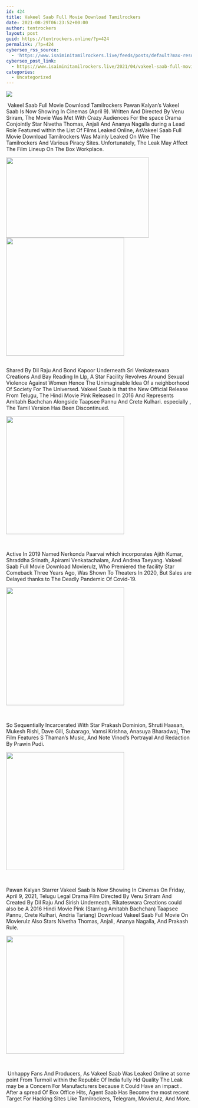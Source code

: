 ```yaml
---
id: 424
title: Vakeel Saab Full Movie Download Tamilrockers
date: 2021-08-29T06:23:52+00:00
author: tentrockers
layout: post
guid: https://tentrockers.online/?p=424
permalink: /?p=424
cyberseo_rss_source:
  - 'https://www.isaiminitamilrockers.live/feeds/posts/default?max-results=150&start-index=1'
cyberseo_post_link:
  - https://www.isaiminitamilrockers.live/2021/04/vakeel-saab-full-movie-download.html
categories:
  - Uncategorized
---
```

<div class="media_block">
  <img src="https://1.bp.blogspot.com/-vQLkq_MTeEA/YHHZxEeN71I/AAAAAAAAAsk/CKIuYW-07EgRwU3YSC3RaI6t2FAcGKLeQCLcBGAsYHQ/s72-w387-h218-c/FC_Vakeel-Saab2.jpg" class="media_thumbnail" />
</div>

<meta content="&nbsp; Vakeel Saab Full Movie Download Tamilrockers &nbsp; Pawan Kalyan’s Vakeel Saab Is Now Showing In Cinemas (April 9). Written And Directed By Ven..." name="twitter:description" />

  


<center>
</center>

&nbsp;<span face="&quot;Source Sans Pro&quot;, &quot;Helvetica Neue&quot;, sans-serif">Vakeel Saab Full Movie Download Tamilrockers</span><span face="&quot;Source Sans Pro&quot;, &quot;Helvetica Neue&quot;, sans-serif">&nbsp;</span><span face="&quot;Source Sans Pro&quot;, &quot;Helvetica Neue&quot;, sans-serif">Pawan Kalyan’s Vakeel Saab Is Now Showing In Cinemas (April 9). Written And Directed By Venu Sriram, The Movie Was Met With Crazy Audiences For the space Drama Conjointly Star Nivetha Thomas, Anjali And Ananya Nagalla during a Lead Role Featured within the List Of Films Leaked Online, As</span><span face="Source Sans Pro, Helvetica Neue, sans-serif"><span>Vakeel Saab Full Movie Download Tamilrockers&nbsp;</span></span><span face="&quot;Source Sans Pro&quot;, &quot;Helvetica Neue&quot;, sans-serif">Was Mainly Leaked On Wire The Tamilrockers And Various Piracy Sites. Unfortunately, The Leak May Affect The Film Lineup On The Box Workplace.</span>

<div class="separator">
  <a href="https://1.bp.blogspot.com/-vQLkq_MTeEA/YHHZxEeN71I/AAAAAAAAAsk/CKIuYW-07EgRwU3YSC3RaI6t2FAcGKLeQCLcBGAsYHQ/s800/FC_Vakeel-Saab2.jpg"><img loading="lazy" border="0" data-original-height="500" data-original-width="800" height="218" src="https://1.bp.blogspot.com/-vQLkq_MTeEA/YHHZxEeN71I/AAAAAAAAAsk/CKIuYW-07EgRwU3YSC3RaI6t2FAcGKLeQCLcBGAsYHQ/w387-h218/FC_Vakeel-Saab2.jpg" width="387" /></a>
</div>



<div class="separator">
  <a href="https://nayishayari.com/radhe-movie-download/" target="_blank" rel="noopener"><img border="0" data-original-height="166" data-original-width="800" src="https://1.bp.blogspot.com/-OsooBv0oHjQ/YHHZ3fCvKFI/AAAAAAAAAss/yPbrXz-2KQowsb9BhiLH7Z1DP3Us5l4FgCLcBGAsYHQ/s320/unnamed.gif" width="320" /></a>
</div>

<span face="&quot;Source Sans Pro&quot;, &quot;Helvetica Neue&quot;, sans-serif"><br /></span><span><span face="Source Sans Pro, Helvetica Neue, sans-serif">Shared By Dil Raju And Bond Kapoor Underneath Sri Venkateswara Creations And Bay Reading In Llp, A Star Facility Revolves Around Sexual Violence Against Women Hence The Unimaginable Idea Of a neighborhood Of Society For The Universed. Vakeel Saab is that the New Official Release From Telugu, The Hindi Movie Pink Released In 2016 And Represents Amitabh Bachchan Alongside Taapsee Pannu And Crete Kulhari. especially , The Tamil Version Has Been Discontinued.&nbsp;</span></span>

<div class="separator">
  <a href="https://nayishayari.com/radhe-movie-download/" target="_blank" rel="noopener"><img border="0" data-original-height="166" data-original-width="800" src="https://1.bp.blogspot.com/-pdV6spLRQfU/YHHZ6xo-2ZI/AAAAAAAAAs0/2No3rlABlRsTsdS92xHSpID7sff0atjEACLcBGAsYHQ/s320/unnamed.gif" width="320" /></a>
</div>

<span face="Source Sans Pro, Helvetica Neue, sans-serif"><br /></span><ins class="fce2306c8b5" data-affquery="/81dee8bcaf/ce2306c8b5/?placementName=default" data-domain="//aaaaaco.com" data-height="0" data-width="0"></ins><ins class="fce2306c8b5" data-affquery="/81dee8bcaf/ce2306c8b5/?placementName=default" data-domain="//aaaaaco.com" data-height="0" data-width="0"></ins>

<span><span face="Source Sans Pro, Helvetica Neue, sans-serif">Active In 2019 Named Nerkonda Paarvai which incorporates Ajith Kumar, Shraddha Srinath, Apirami Venkatachalam, And Andrea Taeyang. Vakeel Saab Full Movie Download Movierulz, Who Premiered the facility Star Comeback Three Years Ago, Was Shown To Theaters In 2020, But Sales are Delayed thanks to The Deadly Pandemic Of Covid-19.&nbsp;</span></span>

<div class="separator">
  <a href="https://nayishayari.com/radhe-movie-download/" target="_blank" rel="noopener"><img border="0" data-original-height="166" data-original-width="800" src="https://1.bp.blogspot.com/-ZUMVVjLyGCg/YHHZ_X_7_cI/AAAAAAAAAs4/zzTu9mr3qFoNLm6mrgPPVayZoTDPt_rSACLcBGAsYHQ/s320/unnamed.gif" width="320" /></a>
</div>

<span face="Source Sans Pro, Helvetica Neue, sans-serif"><br /></span><ins class="fce2306c8b5" data-affquery="/81dee8bcaf/ce2306c8b5/?placementName=default" data-domain="//aaaaaco.com" data-height="0" data-width="0"></ins>

<span><span face="Source Sans Pro, Helvetica Neue, sans-serif">So Sequentially Incarcerated With Star Prakash Dominion, Shruti Haasan, Mukesh Rishi, Dave Gill, Subarago, Vamsi Krishna, Anasuya Bharadwaj, The Film Features S Thaman’s Music, And Note Vinod’s Portrayal And Redaction By Prawin Pudi.</span></span>

<div class="separator">
  <a href="https://nayishayari.com/radhe-movie-download/" target="_blank" rel="noopener"><img border="0" data-original-height="166" data-original-width="800" src="https://1.bp.blogspot.com/-WbYQis_Fgdk/YHHZl5oOg9I/AAAAAAAAAsY/VQp9KkjFP7sx2fUa_NkdUlwvCzFlHYnfgCLcBGAsYHQ/s320/unnamed.gif" width="320" /></a>
</div>

<span face="Source Sans Pro, Helvetica Neue, sans-serif"><br /></span>

<span><span face="Source Sans Pro, Helvetica Neue, sans-serif">Pawan Kalyan Starrer Vakeel Saab Is Now Showing In Cinemas On Friday, April 9, 2021, Telugu Legal Drama Film Directed By Venu Sriram And Created By Dil Raju And Sirish Underneath, Rikateswara Creations could also be A 2016 Hindi Movie Pink (Starring Amitabh Bachchan) Taapsee Pannu, Crete Kulhari, Andria Tariang) Download Vakeel Saab Full Movie On Movierulz Also Stars Nivetha Thomas, Anjali, Ananya Nagalla, And Prakash Rule.</span></span>

<div class="separator">
  <a href="https://nayishayari.com/radhe-movie-download/" target="_blank" rel="noopener"><img border="0" data-original-height="166" data-original-width="800" src="https://1.bp.blogspot.com/-1t8CqaCDSNE/YHHZpZUhDuI/AAAAAAAAAsc/xWIk1qbP4QotY77Xz2d2Yv6YQs1s4JwkwCLcBGAsYHQ/s320/unnamed.gif" width="320" /></a>
</div>

<span face="Source Sans Pro, Helvetica Neue, sans-serif"><br /></span>

<span><span face="Source Sans Pro, Helvetica Neue, sans-serif">&nbsp;Unhappy Fans And Producers, As Vakeel Saab Was Leaked Online at some point From Turmoil within the Republic Of India fully Hd Quality The Leak may be a Concern For Manufacturers because it Could Have an impact . After a spread Of Box Office Hits, Agent Saab Has Become the most recent Target For Hacking Sites Like Tamilrockers, Telegram, Movierulz, And More.</span></span>

<center>
</center>
